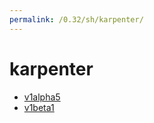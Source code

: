 ```yaml
---
permalink: /0.32/sh/karpenter/
---
```


# karpenter



* [v1alpha5](v1alpha5/index.md)
* [v1beta1](v1beta1/index.md)